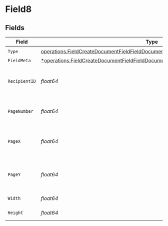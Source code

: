 # Field8


## Fields

| Field                                                                                                                                                                                       | Type                                                                                                                                                                                        | Required                                                                                                                                                                                    | Description                                                                                                                                                                                 |
| ------------------------------------------------------------------------------------------------------------------------------------------------------------------------------------------- | ------------------------------------------------------------------------------------------------------------------------------------------------------------------------------------------- | ------------------------------------------------------------------------------------------------------------------------------------------------------------------------------------------- | ------------------------------------------------------------------------------------------------------------------------------------------------------------------------------------------- |
| `Type`                                                                                                                                                                                      | [operations.FieldCreateDocumentFieldFieldDocumentsFieldsRequestRequestBody8Type](../../models/operations/fieldcreatedocumentfieldfielddocumentsfieldsrequestrequestbody8type.md)            | :heavy_check_mark:                                                                                                                                                                          | N/A                                                                                                                                                                                         |
| `FieldMeta`                                                                                                                                                                                 | [*operations.FieldCreateDocumentFieldFieldDocumentsFieldsRequestRequestBody8FieldMeta](../../models/operations/fieldcreatedocumentfieldfielddocumentsfieldsrequestrequestbody8fieldmeta.md) | :heavy_minus_sign:                                                                                                                                                                          | N/A                                                                                                                                                                                         |
| `RecipientID`                                                                                                                                                                               | *float64*                                                                                                                                                                                   | :heavy_check_mark:                                                                                                                                                                          | The ID of the recipient to create the field for.                                                                                                                                            |
| `PageNumber`                                                                                                                                                                                | *float64*                                                                                                                                                                                   | :heavy_check_mark:                                                                                                                                                                          | The page number the field will be on.                                                                                                                                                       |
| `PageX`                                                                                                                                                                                     | *float64*                                                                                                                                                                                   | :heavy_check_mark:                                                                                                                                                                          | The X coordinate of where the field will be placed.                                                                                                                                         |
| `PageY`                                                                                                                                                                                     | *float64*                                                                                                                                                                                   | :heavy_check_mark:                                                                                                                                                                          | The Y coordinate of where the field will be placed.                                                                                                                                         |
| `Width`                                                                                                                                                                                     | *float64*                                                                                                                                                                                   | :heavy_check_mark:                                                                                                                                                                          | The width of the field.                                                                                                                                                                     |
| `Height`                                                                                                                                                                                    | *float64*                                                                                                                                                                                   | :heavy_check_mark:                                                                                                                                                                          | The height of the field.                                                                                                                                                                    |